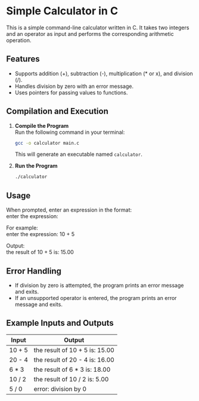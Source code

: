 # Simple Calculator in C

This is a simple command-line calculator written in C. It takes two integers and an operator as input and performs the corresponding arithmetic operation.


## Features

- Supports addition (+), subtraction (-), multiplication (* or x), and division (/).
- Handles division by zero with an error message.
- Uses pointers for passing values to functions.



## Compilation and Execution

1. **Compile the Program**  
   Run the following command in your terminal:  

   ```bash
   gcc -o calculator main.c
   ```

   This will generate an executable named `calculator`.

2. **Run the Program**  

   ```bash
   ./calculator
   ```

## Usage

When prompted, enter an expression in the format:  
enter the expression: <num1> <operator> <num2>  

For example:  
enter the expression: 10 + 5  

Output:  
the result of 10 + 5 is: 15.00  

## Error Handling

- If division by zero is attempted, the program prints an error message and exits.
- If an unsupported operator is entered, the program prints an error message and exits.


## Example Inputs and Outputs

| Input  | Output                            |
| ------ | --------------------------------- |
| 10 + 5 | the result of 10 + 5 is: 15.00    |
| 20 - 4 | the result of 20 - 4 is: 16.00    |
| 6 * 3  | the result of 6 * 3 is: 18.00     |
| 10 / 2 | the result of 10 / 2 is: 5.00     |
| 5 / 0  | error: division by 0              |



